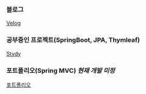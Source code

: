 ### 블로그
<a href="https://velog.io/@dks2922">Velog</a>

### 공부중인 프로젝트(SpringBoot, JPA, Thymleaf)
<a href="https://github.com/dks2922/Studying">Stydy</a>

### 포트폴리오(Spring MVC) *********현재 개발 미정*********
<a href="https://github.com/dks2922/Ent">포트폴리오</a>

<div align="center">
	<!--<img src="https://img.shields.io/badge/Java-007396?style=flat&logo=Java&logoColor=white" />-->
	<!--<img src="https://img.shields.io/badge/HTML5-E34F26?style=flat&logo=HTML5&logoColor=white" />-->
	<!--<img src="https://img.shields.io/badge/CSS3-1572B6?style=flat&logo=CSS3&logoColor=white" />-->
</div>
